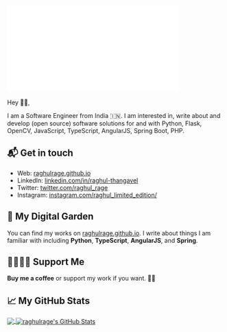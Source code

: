 <img src="HelloWorld.gif" width="400" height="200" />

Hey 👋🏻,

I am a Software Engineer from India 🇮🇳. I am interested in, write about and develop (open source) software solutions for and with Python, Flask, OpenCV, JavaScript, TypeScript, AngularJS, Spring Boot, PHP.


## 📬 Get in touch

- Web: [raghulrage.github.io](https://raghulrage.github.io/)
- LinkedIn: [linkedin.com/in/raghul-thangavel](https://www.linkedin.com/in/raghul-thangavel-0b263b188/)
- Twitter: [twitter.com/raghul_rage](https://twitter.com/raghul_rage)
- Instagram: [instagram.com/raghul_limited_edition/](https://www.instagram.com/raghul_limited_edition/)


## 🌳 My Digital Garden

You can find my works on [raghulrage.github.io](https://raghulrage.github.io/). I write about things
I am familiar with including **Python**, **TypeScript**, **AngularJS**, and
**Spring**. 

## 🤜🏻🤛🏻 Support Me

**Buy me a coffee** or support my work if you want. 🙏🏻


## &#x1f4c8; My GitHub Stats

<a href="https://github.com/raghulrage">
  <img align="center" src="https://github-readme-stats.vercel.app/api/top-langs/?username=raghulrage&title_color=ffffff&text_color=c9cacc&icon_color=2bbc8a&bg_color=1d1f21" />
</a>

<a href="https://github.com/raghulrage">
  <img align="center" src="https://github-readme-stats.vercel.app/api?username=raghulrage&show_icons=true&line_height=27&count_private=true&title_color=ffffff&text_color=c9cacc&icon_color=2bbc8a&bg_color=1d1f21" alt="raghulrage's GitHub Stats" />
</a>


